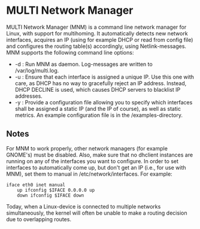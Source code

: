 MULTI Network Manager
=====================

MULTI Network Manager (MNM) is a command line network manager for Linux, with
support for multihoming. It automatically detects new network interfaces,
acquires an IP (using for example DHCP or read from config file) and configures
the routing table(s) accordingly, using Netlink-messages. MNM supports the
following command line options:

* -d : Run MNM as daemon. Log-messages are written to /var/log/multi.log.
* -u : Ensure that each interface is assigned a unique IP. Use this one with
  care, as DHCP has no way to gracefully reject an IP address. Instead, DHCP
  DECLINE is used, which causes DHCP servers to blacklist IP addresses.
* -y <filename> : Provide a configuration file allowing you to specify which
  interfaces shall be assigned a static IP (and the IP of course), as well as 
  static metrics. An example configuration file is in the /examples-directory.

Notes
-----

For MNM to work properly, other network managers (for example GNOME's) must be
disabled. Also, make sure that no dhclient instances are running on any of the
interfaces you want to configure. In order to set interfaces to automatically
come up, but don't get an IP (i.e., for use with MNM), set them to manual in
/etc/network/interfaces. For example:

    iface eth0 inet manual
        up ifconfig $IFACE 0.0.0.0 up
        down ifconfig $IFACE down


Today, when a Linux-device is connected to multiple
networks simultaneously, the kernel will often be unable to make a routing
decision due to overlapping routes.
